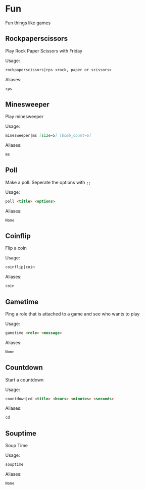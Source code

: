 # Fun

Fun things like games

## Rockpaperscissors

Play Rock Paper Scissors with Friday

Usage:

```md
rockpaperscissors|rps <rock, paper or scissors>
```

Aliases:

```md
rps
```

## Minesweeper

Play minesweeper

Usage:

```md
minesweeper|ms [size=5] [bomb_count=6]
```

Aliases:

```md
ms
```

## Poll

Make a poll. Seperate the options with `;;`

Usage:

```md
poll <title> <options>
```

Aliases:

```md
None
```

## Coinflip

Flip a coin

Usage:

```md
coinflip|coin 
```

Aliases:

```md
coin
```

## Gametime

Ping a role that is attached to a game and see who wants to play

Usage:

```md
gametime <role> <message>
```

Aliases:

```md
None
```

## Countdown

Start a countdown

Usage:

```md
countdown|cd <title> <hours> <minutes> <seconds>
```

Aliases:

```md
cd
```

## Souptime

Soup Time

Usage:

```md
souptime 
```

Aliases:

```md
None
```

